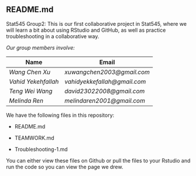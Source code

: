 ## README.md

Stat545 Group2:
This is our first collaborative project in Stat545, where we will learn a bit about using RStudio and GitHub, as well as practice troubleshooting in a collaborative way.

*Our group members involve:*

Name | Email
---- | ----
*Wang Chen Xu* | _xuwangchen2003@gmail.com_
*Vahid Yekehfallah* | _vahidyekkefallah@gmail.com_
*Teng Wei Wang* | _david23022008@gmail.com_
*Melinda Ren* | _melindaren2001@gmail.com_

We have the following files in this repository:

- README.md

- TEAMWORK.md

- Troubleshooting-1.md

You can either view these files on Github or pull the files to your Rstudio and run the code so you can view the page we drew.
